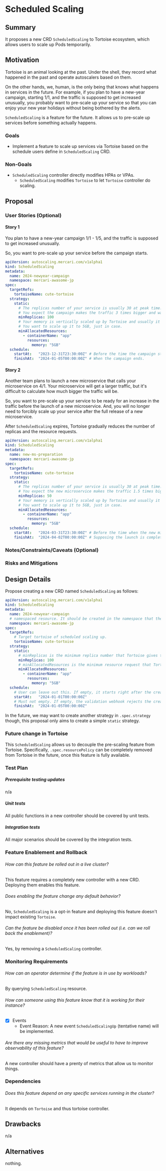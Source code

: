 # Scheduled Scaling

## Summary

<!--
This section is incredibly important for producing high-quality, user-focused
documentation such as release notes or a development roadmap. It should be
possible to collect this information before implementation begins, in order to
avoid requiring implementors to split their attention between writing release
notes and implementing the feature itself. 

A good summary is probably at least a paragraph in length.
-->

It proposes a new CRD `ScheduledScaling` to Tortoise ecosystem, which allows users to scale up Pods temporarily.

## Motivation

<!--
This section is for explicitly listing the motivation, goals, and non-goals of
this proposal.  Describe why the change is important and the benefits to users. The
motivation section can optionally provide links to [experience reports] to
demonstrate the interest in a proposal within the wider Kubernetes community.

[experience reports]: https://github.com/golang/go/wiki/ExperienceReports
-->

Tortoise is an animal looking at the past.
Under the shell, they record what happened in the past and operate autoscalers based on them.

On the other hands, we, human, is the only being that knows what happens in services in the future.
For example, if you plan to have a new-year campaign, starting 1/1,
and the traffic is supposed to get increased unusually, 
you probably want to pre-scale up your service so that you can enjoy your new year holidays
without being bothered by the alerts.

`ScheduledScaling` is a feature for the future.
It allows us to pre-scale up services before something actually happens. 

### Goals

<!--
List the specific goals of the proposal. What is it trying to achieve? How will we
know that this has succeeded?
-->

- Implement a feature to scale up services via Tortoise based on the schedule users define in `ScheduledScaling` CRD.

### Non-Goals

<!--
What is out of scope for this proposal? Listing non-goals helps to focus discussion
and make progress.
-->

- `ScheduledScaling` controller directly modifies HPAs or VPAs.
  - `ScheduledScaling` modifies `Tortoise` to let `Tortoise` controller do scaling.

## Proposal

<!--
This is where we get down to the specifics of what the proposal actually is.
This should have enough detail that reviewers can understand exactly what
you're proposing, but should not include things like API designs or
implementation. What is the desired outcome and how do we measure success?.
The "Design Details" section below is for the real
nitty-gritty.
-->

### User Stories (Optional)

<!--
Detail the things that people will be able to do if this proposal is implemented.
Include as much detail as possible so that people can understand the "how" of
the system. The goal here is to make this feel real for users without getting
bogged down.
-->

#### Story 1

You plan to have a new-year campaign 1/1 - 1/5,
and the traffic is supposed to get increased unusually. 

So, you want to pre-scale up your service before the campaign starts. 

```yaml
apiVersion: autoscaling.mercari.com/v1alpha1
kind: ScheduledScaling
metadata:
  name: 2024-newyear-campaign
  namespace: mercari-awasome-jp 
spec:
  targetRefs:
    tortoiseName: cute-tortoise 
  strategy:
    static:
      # The replicas number of your service is usually 30 at peak time.
      # You expect the campaign makes the traffic 3 times bigger and want to scale out to 100 just in case.
      minReplicas: 100
      # Your memory is vertically scaled up by Tortoise and usually it's around 3GB.
      # You want to scale up it to 5GB, just in case.
      minAllocatedResources:
        - containerName: "app"
          resources: 
            memory: "5GB"
  schedule:
    startAt:   "2023-12-31T23:30:00Z" # Before the time the campaign starts.
    finishAt:  "2024-01-05T00:00:00Z" # When the campaign ends.
```

#### Story 2

Another team plans to launch a new microservice that calls your microservice on 4/1.
Your microservice will get a larger traffic, but it's difficult to calculate how much bigger the traffic will be.

So, you want to pre-scale up your service to be ready for an increase in the traffic before the launch of a new microservice. 
And, you will no longer need to forcibly scale up your service after the full release of a new microservice.

After `ScheduledScaling` expires, Tortoise gradually reduces the number of replicas and the resource requests.

```yaml
apiVersion: autoscaling.mercari.com/v1alpha1
kind: ScheduledScaling
metadata:
  name: new-ms-preparation
  namespace: mercari-awasome-jp 
spec:
  targetRefs:
    tortoiseName: cute-tortoise 
  strategy:
    static:
      # The replicas number of your service is usually 30 at peak time.
      # You expect the new microservice makes the traffic 1.5 times bigger and want to scale out to 50.
      minReplicas: 50
      # Your memory is vertically scaled up by Tortoise and usually it's around 3GB.
      # You want to scale up it to 5GB, just in case.
      minAllocatedResources:
        - containerName: "app"
          resources: 
            memory: "5GB"
  schedule:
    startAt:   "2024-03-31T23:30:00Z" # Before the time when the new microservice is launched.
    finishAt:  "2024-04-02T00:00:00Z" # Supposing the launch is completely finished within 1 day. The traffic from a new microservice should also become stable within 1 day.
```

### Notes/Constraints/Caveats (Optional)

<!--
What are the caveats to the proposal?
What are some important details that didn't come across above?
Go in to as much detail as necessary here.
This might be a good place to talk about core concepts and how they relate.
-->

### Risks and Mitigations

<!--
What are the risks of this proposal, and how do we mitigate? Think broadly.
-->

## Design Details

<!--
This section should contain enough information that the specifics of your
change are understandable. This may include API specs (though not always
required) or even code snippets. If there's any ambiguity about HOW your
proposal will be implemented, this is the place to discuss them.
-->

Propose creating a new CRD named `ScheduledScaling` as follows:

```yaml
apiVersion: autoscaling.mercari.com/v1alpha1
kind: ScheduledScaling
metadata:
  name: 2024-newyear-campaign
  # namespaced resource. It should be created in the namespace that the target Tortoise exists.
  namespace: mercari-awasome-jp 
spec:
  targetRefs:
    # Target tortoise of scheduled scaling up. 
    tortoiseName: cute-tortoise 
  strategy:
    static:
      # minReplicas is the minimum replica number that Tortoise gives to HPA during this ScheduledScaling is valid.
      minReplicas: 100
      # minAllocatedResources is the minimum resource request that Tortoise gives to the Pods during this ScheduledScaling is valid.
      minAllocatedResources:
        - containerName: "app"
          resources: 
            memory: "5GB"
  schedule:
    # User can leave out this. If empty, it starts right after the creation. 
    startAt:   "2024-01-01T00:00:00Z" 
    # Must not empty. If empty, the validation webhook rejects the creation.
    finishAt:  "2024-01-05T00:00:00Z" 
```

In the future, we may want to create another strategy in `.spec.strategy` though,
this proposal only aims to create a simple `static` strategy.

### Future change in Tortoise

This `ScheduledScaling` allows us to decouple the pre-scaling feature from Tortoise.
Specifically, `.spec.resourcePolicy` can be completely removed from Tortoise in the future,
once this feature is fully available.

### Test Plan

<!--
**Note:** *Not required until targeted at a release.*
The goal is to ensure that we don't accept enhancements with inadequate testing.

All code is expected to have adequate tests (eventually with coverage
expectations). 
Please adhere to the [Kubernetes testing guidelines][testing-guidelines]
when drafting this test plan.

[testing-guidelines]: https://git.k8s.io/community/contributors/devel/sig-testing/testing.md
-->

##### Prerequisite testing updates

<!--
Based on reviewers feedback describe what additional tests need to be added prior
implementing this enhancement to ensure the enhancements have also solid foundations.
-->

n/a

##### Unit tests

<!--
In principle every added code should have complete unit test coverage, so providing
the exact set of tests will not bring additional value.
However, if complete unit test coverage is not possible, explain the reason of it
together with explanation why this is acceptable.
-->

All public functions in a new controller should be covered by unit tests.

##### Integration tests

<!--
Integration tests are contained in k8s.io/kubernetes/test/integration.
Integration tests allow control of the configuration parameters used to start the binaries under test.
This is different from e2e tests which do not allow configuration of parameters.
Doing this allows testing non-default options and multiple different and potentially conflicting command line options.
-->

All major scenarios should be covered by the integration tests.

### Feature Enablement and Rollback

###### How can this feature be rolled out in a live cluster?

<!--
Any pre-required action to roll out this feature?
-->

This feature requires a completely new controller with a new CRD.
Deploying them enables this feature.

###### Does enabling the feature change any default behavior?

<!--
Any change of default behavior may be surprising to users or break existing
automations, so be extremely careful here.
-->

No, `ScheduledScaling` is a opt-in feature and deploying this feature doesn't impact existing `Tortoise`.

###### Can the feature be disabled once it has been rolled out (i.e. can we roll back the enablement)?

<!--
Describe the consequences on existing workloads (e.g., if this is a runtime
feature, can it break the existing applications?).
-->

Yes, by removing a `ScheduledScaling` controller.

### Monitoring Requirements

###### How can an operator determine if the feature is in use by workloads?

<!--
Ideally, this should be a metric. Operations against the Kubernetes API (e.g.,
checking if there are objects with field X set) may be a last resort. Avoid
logs or events for this purpose.
-->

By querying `ScheduledScaling` resource.

###### How can someone using this feature know that it is working for their instance?

<!--
For instance, if this is a pod-related feature, it should be possible to determine if the feature is functioning properly
for each individual pod.
Pick one more of these and delete the rest.
Please describe all items visible to end users below with sufficient detail so that they can verify correct enablement
and operation of this feature.
Recall that end users cannot usually observe component logs or access metrics.
-->

- [x] Events
  - Event Reason: A new event `ScheduledScalingUp` (tentative name) will be implemented.

###### Are there any missing metrics that would be useful to have to improve observability of this feature?

<!--
Describe the metrics themselves and the reasons why they weren't added (e.g., cost,
implementation difficulties, etc.).
-->

A new controller should have a prenty of metrics that allow us to monitor things.

### Dependencies

###### Does this feature depend on any specific services running in the cluster?

<!--
Think about both cluster-level services (e.g. metrics-server) as well
as node-level agents (e.g. specific version of CRI). Focus on external or
optional services that are needed. For example, if this feature depends on
a cloud provider API, or upon an external software-defined storage or network
control plane.

For each of these, fill in the following—thinking about running existing user workloads
and creating new ones, as well as about cluster-level services (e.g. DNS):
  - [Dependency name]
    - Usage description:
      - Impact of its outage on the feature:
      - Impact of its degraded performance or high-error rates on the feature:
-->

It depends on `Tortoise` and thus tortoise controller.

## Drawbacks

<!--
Why should this proposal _not_ be implemented?
-->

n/a

## Alternatives

<!--
What other approaches did you consider, and why did you rule them out? These do
not need to be as detailed as the proposal, but should include enough
information to express the idea and why it was not acceptable.
-->

nothing.